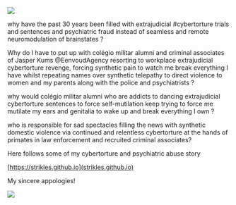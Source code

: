 ![](https://raw.githubusercontent.com/strikles/atac/main/assets/img/IMG_0922.PNG)

why have the past 30 years been filled with extrajudicial #cybertorture trials and sentences and psychiatric fraud instead of seamless and remote neuromodulation of brainstates ?

Why do I have to put up with colégio militar alumni and criminal associates of Jasper Kums @EenvoudAgency resorting to workplace extrajudicial cybertorture revenge, forcing synthetic pain to watch me break everything I have whilst  repeating names over synthetic telepathy to direct violence to women and my parents along with the police and psychiatrists ?

why would colégio militar alumni who are addicts to dancing extrajudicial cybertorture sentences to force self-mutilation keep trying to force me mutilate my ears and genitalia to wake up and break everything I own ?

who is responsible for sad spectacles filling the news with synthetic domestic violence via continued and relentless cybertorture at the hands of primates in law enforcement and recruited criminal associates?

Here follows some of my cybertorture and psychiatric abuse story

[https://strikles.github.io](strikles.github.io)

My sincere appologies!

![](https://raw.githubusercontent.com/strikles/atac/main/assets/img/IMG_0918.JPG)